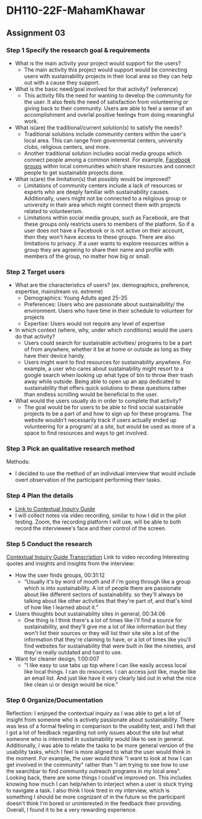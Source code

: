 # DH110-22F-MahamKhawar
## Assignment 03
### Step 1 Specify the research goal & requirements 
- What is the main activity your project would support for the users?
   - The main activity this project would support would be connecting users with sustainability projects in their local area so they can help out with a cause they support.
- What is the basic need/goal involved for that activity? (reference)
  - This activity fills the need for wanting to develop the community for the user. It also feels the need of satisfaction from volunteering or giving back to their community. Users are able to feel a sense of an accomplishment and overlal positive feelings from doing meaningful work. 
- What is(are) the traditional/current solution(s) to satisfy the needs?
  - Traditional solutions include community centers within the user's local area. This can range from govenmental centers, university clubs, religious centers, and more.
  - Another traditional solution includes social media groups which connect people among a common interest. For example, [Facebook groups](https://www.facebook.com/SEELAOrg/) within local communities which share resources and connect people to get sustainable projects done.
- What is(are) the limitation(s) that possibly would be improved?
  - Limitations of community centers include a lack of resources or experts who are deeply familiar with sustainability causes. Additionally, users might not be connected to a religious group or university in their area which might connect them with projects related to volunteerism. 
  - Limitations within social media groups, such as Facebook, are that these groups only restricts users to members of the platform. So if a user does not have a Facebook or is not active on their account, then they won't have access to these groups. There are also limitations to privacy. If a user wants to explore resources within a group they are agreeing to share their name and profile with members of the group, no matter how big or small.

### Step 2 Target users
- What are the characteristics of users? (ex. demographics, preference, expertise, mainstream vs. extreme) 
   - Demographics: Young Adults aged 25-35
   - Preferences: Users who are passionate about sustainaibility/ the environment. Users who have time in their schedule to volunteer for projects
   - Expertise: Users would not require any level of expertise
- In which context (where, why, under which conditions) would the users do that activity? 
   - Users could search for sustainable activities/ programs to be a part of from anywhere, whether it be at home or outside as long as they have their device handy. 
   - Users might want to find resources for sustainability anywhere. For example, a user who cares about sustainability might resort to a google search when looking up what type of bin to throw their trash away while outside. Being able to open up an app dedicated to sustainability that offers quick solutions to these questions rather than endless scrolling would be beneficial to the user.
- What would the users usually do in order to complete that activity? 
   - The goal would be for users to be able to find social sustainable projects to be a part of and how to sign up for these programs. The website wouldn't necessarily track if users actually ended up volunteering for a program/ at a site, but would be used as more of a space to find resources and ways to get involved.

### Step 3  Pick an qualitative research method 
Methods: 
- I decided to use the method of an individual interview that would include overt observation of the participant performing their tasks.


### Step 4 Plan the details
- [Link to Contextual Inquiry Guide](https://docs.google.com/document/d/1LLw50MNZCipD09QcdXLJ1s8Z1Ht8FGw3u8DkxM7cSMI/edit?usp=sharing)
- I will collect notes via video recording, similar to how I did in the pilot testing. Zoom, the recording platform I will use, will be able to both record the interviewee's face and their control of the screen.


### Step 5 Conduct the research
[Contextual Inquiry Guide Transcription](https://docs.google.com/document/d/1XbAsOtck7xtpydQLxzokBv6H4OG-mV8uDMayIdg7Di8/edit?usp=sharing)
Link to video recording
Interesting quotes and insights and insights from the interview: 
- How the user finds groups, 00:31:12
   - “Usually it's by word of mouth and if i'm going through like a  group which is into sustainability. A lot of people there are passionate about like different sectors of sustainability. so they'll always be talking about like other activities that they're part of, and that's kind of how like I learned about it.”
 - Users thoughts bout sustainability sites in general, 00:34:06
   - One thing is I think there's a lot of times like i'll find a source for sustainability, and they'll give me a lot of like information but they won't list their sources or they will list their site site a lot of the information that they're claiming to have, or a lot of times like you'll find websites for sustainability that were built in like the nineties, and they're really outdated and hard to use.
- Want for cleaner design, 1:00:007
   - "I like easy to use tabs up top where I can like easily access local like local things. I can do resources. I can access just like, maybe like an email list. And just like have it very clearly laid out in what the nice like clean ui or design would be nice."
 


### Step 6 Organize/Documentation
Reflection: 
I enjoyed the contextual inquiry as I was able to get a lot of insight from someone who is actively passionate about sustainability. There was less of a formal feeling in comparison to the usability test, and I felt that I got a lot of feedback regarding not only issues about the site but what someone who is interested in sustainability would like to see in general. Additionally, I was able to relate the tasks to be more general version of the usability tasks, which I feel is more aligned to what the user would think in the moment. For example, the user would think "I want to look at how I can get involved in the community" rather than "I am trying to see how to use the searchbar to find community outreach programs in my local area". Looking back, there are some things I could've improved on. This includes knowing how much I can help/when to interject when a user is stuck trying to navigate a task. I also think I look tired in my interview, which is something I should be more cognizant of in the future so the participant doesn't think I'm bored or uninterested in the feedback their providing. Overall, I found it to be a very rewarding experience.
